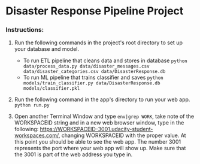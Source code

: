 # Disaster Response Pipeline Project

### Instructions:
1. Run the following commands in the project's root directory to set up your database and model.

    - To run ETL pipeline that cleans data and stores in database
        `python data/process_data.py data/disaster_messages.csv data/disaster_categories.csv data/DisasterResponse.db`
    - To run ML pipeline that trains classifier and saves
        `python models/train_classifier.py data/DisasterResponse.db models/classifier.pkl`

2. Run the following command in the app's directory to run your web app.
    `python run.py`

3. Open another Terminal Window and type `env|grep WORK`, take note of the WORKSPACEID string and in a new web browser window, type in the following: https://WORKSPACEID-3001.udacity-student-workspaces.com/, changing WORKSPACEID with the proper value.  At this point you should be able to see the web app. The number 3001 represents the port where your web app will show up. Make sure that the 3001 is part of the web address you type in.